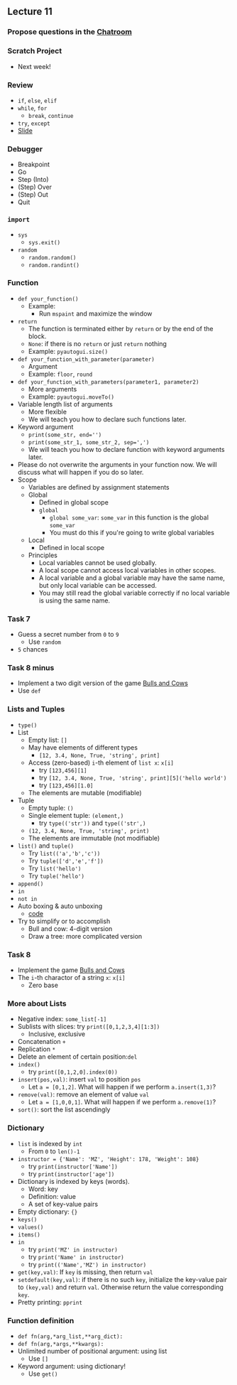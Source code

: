 ## Lecture 11

### Propose questions in the [Chatroom](https://chatroom-mzshieh.c9users.io/)

### Scratch Project

+   Next week!

### Review

+   `if`, `else`, `elif`
+   `while`, `for`
    +   `break`, `continue`
+   `try`, `except`
+   [Slide](snp_lec11.pdf)

### Debugger

+   Breakpoint
+   Go
+   Step (Into)
+   (Step) Over
+   (Step) Out
+   Quit

### `import`

+   `sys`
    +   `sys.exit()`
+   `random`
    +   `random.random()`
    +   `random.randint()`

### Function

+   `def your_function()`
    +   Example:
        +   Run `mspaint` and maximize the window
+   `return`
    +   The function is terminated either by `return` or by the end of the block.
    +   `None`: if there is no `return` or just `return` nothing
    +   Example: `pyautogui.size()`
+   `def your_function_with_parameter(parameter)`
    +   Argument
    +   Example: `floor`, `round`
+   `def your_function_with_parameters(parameter1, parameter2)`
    +   More arguments
    +   Example: `pyautogui.moveTo()`
+   Variable length list of arguments
    +   More flexible
    +   We will teach you how to declare such functions later.
+   Keyword argument
    +   `print(some_str, end='')`
    +   `print(some_str_1, some_str_2, sep=',')`
    +   We will teach you how to declare function with keyword arguments later.
+   Please do not overwrite the arguments in your function now. We will discuss what will happen if you do so later.
+   Scope
    +   Variables are defined by assignment statements
    +   Global
        +   Defined in global scope
        +   `global`
            +   `global some_var`: `some_var` in this function is the global `some_var`
            +   You must do this if you're going to write global variables
    +   Local
        +   Defined in local scope
    +   Principles
        +   Local variables cannot be used globally.
        +   A local scope cannot access local variables in other scopes.
        +   A local variable and a global variable may have the same name, but only local variable can be accessed.
        +   You may still read the global variable correctly if no local variable is using the same name.

### Task 7

+   Guess a secret number from `0` to `9`
    +   Use `random`
+   `5` chances

### Task 8 minus

+   Implement a two digit version of the game [Bulls and Cows](https://en.wikipedia.org/wiki/Bulls_and_Cows)
+   Use `def`

### Lists and Tuples

+   `type()`
+   List
    +   Empty list: `[]`
    +   May have elements of different types
        +   `[12, 3.4, None, True, 'string', print]`
    +   Access (zero-based) `i`-th element of `list x`: `x[i]`
        +   try `[123,456][1]`
        +   try `[12, 3.4, None, True, 'string', print][5]('hello world')`
        +   try `[123,456][1.0]`
    +   The elements are mutable (modifiable)
+   Tuple
    +   Empty tuple: `()`
    +   Single element tuple: `(element,)`
        +   try `type(('str'))` and `type(('str',)`
    +   `(12, 3.4, None, True, 'string', print)`
    +   The elements are immutable (not modifiable)
+   `list()` and `tuple()`
    +   Try `list(('a','b','c'))`
    +   Try `tuple(['d','e','f'])`
    +   Try `list('hello')`
    +   Try `tuple('hello')`
+   `append()`
+   `in`
+   `not in`
+   Auto boxing & auto unboxing
    +   [code](lec11.py)
+   Try to simplify or to accomplish
    +   Bull and cow: 4-digit version
    +   Draw a tree: more complicated version

### Task 8

+   Implement the game [Bulls and Cows](https://en.wikipedia.org/wiki/Bulls_and_Cows)
+   The `i`-th charactor of a string `x`: `x[i]`
    +   Zero base

### More about Lists

+   Negative index: `some_list[-1]`
+   Sublists with slices: try `print([0,1,2,3,4][1:3])`
    +   Inclusive, exclusive
+   Concatenation `+`
+   Replication `*`
+   Delete an element of certain position:`del`
+   `index()`
    +   try `print([0,1,2,0].index(0))`
+   `insert(pos,val)`: insert `val` to position `pos`
    +   Let `a = [0,1,2]`. What will happen if we perform `a.insert(1,3)`?
+   `remove(val)`: remove an element of value `val`
    +   Let `a = [1,0,0,1]`. What will happen if we perform `a.remove(1)`?
+   `sort()`: sort the list ascendingly

### Dictionary

+   `list` is indexed by `int`
    +   From `0` to `len()-1`
+   `instructor = {'Name': 'MZ', 'Height': 178, 'Weight': 108}`
    +   try `print(instructor['Name'])`
    +   try `print(instructor['age'])`
+   Dictionary is indexed by keys (words).
    +   Word: key
    +   Definition: value
    +   A set of key-value pairs
+   Empty dictionary: `{}`
+   `keys()`
+   `values()`
+   `items()`
+   `in`
    +   try `print('MZ' in instructor)`
    +   try `print('Name' in instructor)`
    +   try `print(('Name','MZ') in instructor)`
+   `get(key,val)`: If `key` is missing, then return `val`
+   `setdefault(key,val)`: if there is no such `key`, initialize the key-value pair to `(key,val)` and return `val`. Otherwise return the value corresponding `key`.
+   Pretty printing: `pprint`

### Function definition
+   `def fn(arg,*arg_list,**arg_dict):`
+   `def fn(arg,*args,**kwargs):`
+   Unlimited number of positional argument: using list
    +   Use `[]`
+   Keyword argument: using dictionary!
    +   Use `get()`

